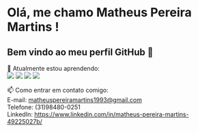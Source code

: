 # Olá, me chamo Matheus Pereira Martins ! 
## Bem vindo ao meu perfil GitHub 👋


 🌱 Atualmente estou aprendendo: </br>
   <img loading="lazy" src="https://img.shields.io/badge/javascript-%23323330.svg?style=for-the-badge&logo=javascript&logoColor=%23F7DF1E"/>
   <img loading="lazy" src="https://img.shields.io/badge/html5-%23E34F26.svg?style=for-the-badge&logo=html5&logoColor=white"/>
   <img loading="lazy" src="https://img.shields.io/badge/css3-%231572B6.svg?style=for-the-badge&logo=css3&logoColor=white"/>
   <img loading="lazy" src="https://img.shields.io/badge/java-%23ED8B00.svg?style=for-the-badge&logo=openjdk&logoColor=white"/>

   
   

 📫 Como entrar em contato comigo: </br>
 E-mail: matheuspereiramartins1993@gmail.com </br>
 Telefone: (31)98480-0251 </br> 
 LinkedIn: https://www.linkedin.com/in/matheus-pereira-martins-49225027b/



<!--
**matheuspereiramartinscd/matheuspereiramartinscd** is a ✨ _special_ ✨ repository because its `README.md` (this file) appears on your GitHub profile.

Here are some ideas to get you started:

- 🔭 I’m currently working on ...
- 🌱 I’m currently learning ...
- 👯 I’m looking to collaborate on ...
- 🤔 I’m looking for help with ...
- 💬 Ask me about ...
- 📫 How to reach me: ...
- 😄 Pronouns: ...
- ⚡ Fun fact: ...
-->
